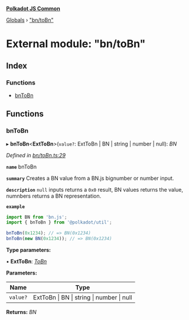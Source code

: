 **[Polkadot JS Common](../README.md)**

[Globals](../globals.md) › ["bn/toBn"](_bn_tobn_.md)

# External module: "bn/toBn"

## Index

### Functions

* [bnToBn](_bn_tobn_.md#bntobn)

## Functions

###  bnToBn

▸ **bnToBn**<**ExtToBn**>(`value?`: ExtToBn | BN | string | number | null): *BN*

*Defined in [bn/toBn.ts:29](https://github.com/polkadot-js/common/blob/e2ec7d0/packages/util/src/bn/toBn.ts#L29)*

**`name`** bnToBn

**`summary`** Creates a BN value from a BN.js bignumber or number input.

**`description`** 
`null` inputs returns a `0x0` result, BN values returns the value, numnbers returns a BN representation.

**`example`** 
<BR>

```javascript
import BN from 'bn.js';
import { bnToBn } from '@polkadot/util';

bnToBn(0x1234); // => BN(0x1234)
bnToBn(new BN(0x1234)); // => BN(0x1234)
```

**Type parameters:**

▪ **ExtToBn**: *[ToBn](../interfaces/_types_.tobn.md)*

**Parameters:**

Name | Type |
------ | ------ |
`value?` | ExtToBn \| BN \| string \| number \| null |

**Returns:** *BN*